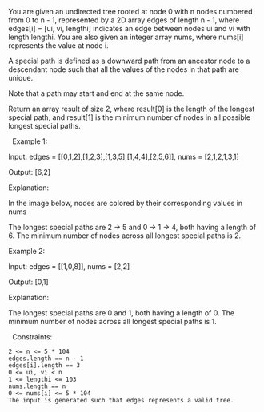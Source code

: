 You are given an undirected tree rooted at node 0 with n nodes numbered from 0 to n - 1, represented by a 2D array edges of length n - 1, where edges[i] = [ui, vi, lengthi] indicates an edge between nodes ui and vi with length lengthi. You are also given an integer array nums, where nums[i] represents the value at node i.

A special path is defined as a downward path from an ancestor node to a descendant node such that all the values of the nodes in that path are unique.

Note that a path may start and end at the same node.

Return an array result of size 2, where result[0] is the length of the longest special path, and result[1] is the minimum number of nodes in all possible longest special paths.

 
Example 1:


Input: edges = [[0,1,2],[1,2,3],[1,3,5],[1,4,4],[2,5,6]], nums = [2,1,2,1,3,1]

Output: [6,2]

Explanation:

In the image below, nodes are colored by their corresponding values in nums



The longest special paths are 2 -> 5 and 0 -> 1 -> 4, both having a length of 6. The minimum number of nodes across all longest special paths is 2.


Example 2:


Input: edges = [[1,0,8]], nums = [2,2]

Output: [0,1]

Explanation:



The longest special paths are 0 and 1, both having a length of 0. The minimum number of nodes across all longest special paths is 1.


 
Constraints:


	2 <= n <= 5 * 104
	edges.length == n - 1
	edges[i].length == 3
	0 <= ui, vi < n
	1 <= lengthi <= 103
	nums.length == n
	0 <= nums[i] <= 5 * 104
	The input is generated such that edges represents a valid tree.

